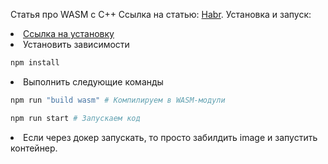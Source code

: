Статья про WASM с С++
Ссылка на статью: <a href="ссылка">Habr<a/>.
Установка и запуск:
<li>
<a href="https://emscripten.org/docs/getting_started/downloads.html">Ссылка на установку<a/>
</li>
<li> Установить зависимости

```bash
npm install
```
</li>

<li> Выполнить следующие команды

```bash
npm run "build wasm" # Компилируем в WASM-модули
```
```bash
npm run start # Запускаем код
```

</li>
<li>
Если через докер запускать, то просто забилдить image и запустить контейнер.
</li>
